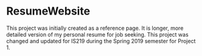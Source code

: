 # ResumeWebsite
This project was initially created as a reference page. It is longer, more detailed version of my personal resume for job seeking. This project was changed and updated for IS219 during the Spring 2019 semester for Project 1.
